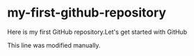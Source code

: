 # my-first-github-repository
Here is my first GitHub repository.Let's get started with GitHub

This line was modified manually.